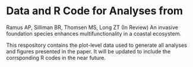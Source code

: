 # Data and R Code for Analyses from 

Ramus AP, Silliman BR, Thomsen MS, Long ZT (In Review) An invasive foundation species enhances multifunctionality in a coastal ecosystem.

This respository contains the plot-level data used to generate all analyses and figures presented in the paper. It will be updated to include the corrsponding R codes in the near future.
